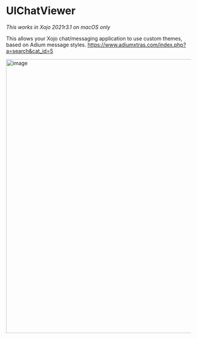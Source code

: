 # UIChatViewer

_This works in Xojo 2021r3.1 on macOS only_
 
This allows your Xojo chat/messaging application to use custom themes, based on Adium message styles.
https://www.adiumxtras.com/index.php?a=search&cat_id=5

<img width="746" alt="image" src="https://user-images.githubusercontent.com/95830062/146846314-36f12634-0645-4271-960e-ad165ba4ee46.png">
